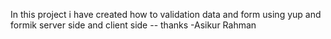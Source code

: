 In this project i have created how to validation data and form using yup and formik server side and client side -- thanks -Asikur Rahman
